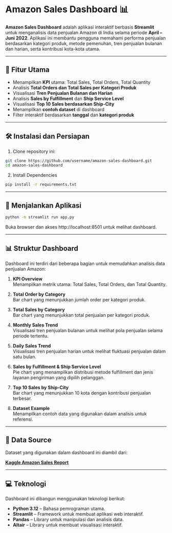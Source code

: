 # Amazon Sales Dashboard 📊

**Amazon Sales Dashboard** adalah aplikasi interaktif berbasis **Streamlit** untuk menganalisis data penjualan Amazon di India selama periode **April – Juni 2022**. Aplikasi ini membantu pengguna memahami performa penjualan berdasarkan kategori produk, metode pemenuhan, tren penjualan bulanan dan harian, serta kontribusi kota-kota utama.

---

## 🚀 Fitur Utama

- Menampilkan **KPI** utama: Total Sales, Total Orders, Total Quantity
- Analisis **Total Orders dan Total Sales per Kategori Produk**
- Visualisasi **Tren Penjualan Bulanan dan Harian**
- Analisis **Sales by Fulfillment** dan **Ship Service Level**
- Visualisasi **Top 10 Sales berdasarkan Ship-City**
- Menampilkan **contoh dataset** di dashboard
- Filter interaktif berdasarkan **tanggal** dan **kategori produk**

---

## 🛠️ Instalasi dan Persiapan

1. Clone repository ini:

```bash
git clone https://github.com/username/amazon-sales-dashboard.git
cd amazon-sales-dashboard
```

2. Install Dependencies
```bash
pip install -r requirements.txt
```
---

## 🚀 Menjalankan Aplikasi
```bash
python -m streamlit run app.py
```
Buka browser dan akses http://localhost:8501 untuk melihat dashboard.

---
## 📊 Struktur Dashboard

Dashboard ini terdiri dari beberapa bagian untuk memudahkan analisis data penjualan Amazon:

1. **KPI Overview**  
   Menampilkan metrik utama: Total Sales, Total Orders, dan Total Quantity.

2. **Total Order by Category**  
   Bar chart yang menunjukkan jumlah order per kategori produk.

3. **Total Sales by Category**  
   Bar chart yang menunjukkan total penjualan per kategori produk.

4. **Monthly Sales Trend**  
   Visualisasi tren penjualan bulanan untuk melihat pola penjualan selama periode tertentu.

5. **Daily Sales Trend**  
   Visualisasi tren penjualan harian untuk melihat fluktuasi penjualan dalam satu bulan.

6. **Sales by Fulfillment & Ship Service Level**  
   Pie chart yang menampilkan distribusi metode fulfillment dan jenis layanan pengiriman yang dipilih pelanggan.

7. **Top 10 Sales by Ship-City**  
   Bar chart yang menunjukkan 10 kota dengan kontribusi penjualan terbesar.

8. **Dataset Example**  
   Menampilkan contoh data yang digunakan dalam analisis untuk referensi.

---

## 📂 Data Source

Dataset yang digunakan dalam dashboard ini diambil dari:

**[Kaggle Amazon Sales Report](https://www.kaggle.com/datasets/arpit2712/amazonsalesreport)**

---

## 💻 Teknologi

Dashboard ini dibangun menggunakan teknologi berikut:

- **Python 3.12** – Bahasa pemrograman utama.  
- **Streamlit** – Framework untuk membuat aplikasi web interaktif.  
- **Pandas** – Library untuk manipulasi dan analisis data.  
- **Altair** – Library untuk membuat visualisasi interaktif.  


